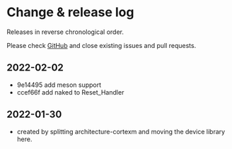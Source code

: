 # Change & release log

Releases in reverse chronological order.

Please check
[GitHub](https://github.com/micro-os-plus/device-cortexm-xpack/issues/)
and close existing issues and pull requests.

## 2022-02-02

- 9e14495 add meson support
- ccef66f add naked to Reset_Handler

## 2022-01-30

- created by splitting architecture-cortexm and moving the
  device library here.
